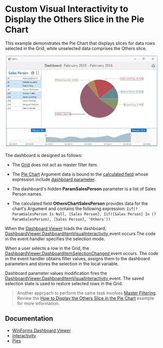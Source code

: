 # Custom Visual Interactivity to Display the Others Slice in the Pie Chart

This example demonstrates the Pie Chart that displays slices for data rows selected in the Grid, while unselected data comprises the Others slice.

![screenshot](images/screenshot.png)

The dashboard is designed as follows:

* The [Grid](https://docs.devexpress.com/Dashboard/15150) does not act as master filter item.

* The [Pie Chart](https://docs.devexpress.com/Dashboard/15262) Argument data is bound to the [calculated field](https://docs.devexpress.com/Dashboard/16134) whose expression include [dashboard parameter](https://docs.devexpress.com/Dashboard/16135).

* The dashboard's hidden **ParamSalesPerson** parameter is a list of Sales Person names. 

* The calculated field **OthersChartSalesPerson** provides data for the chart's Argument and contains the following expression:
`Iif(?ParamSalesPerson Is Null, [Sales Person], Iif([Sales Person] In (?ParamSalesPerson), [Sales Person], 'Others'))`

When the [Dashboard Viewer](https://docs.devexpress.com/Dashboard/117122) loads the dashboard, [DashboardViewer.DashboardItemVisualInteractivity ](https://docs.devexpress.com/Dashboard/DevExpress.DashboardWin.DashboardViewer.DashboardItemVisualInteractivity) event occurs.The code in the event handler specifies the selection mode.

When a user selects a row in the Grid, the [DashboardViewer.DashboardItemSelectionChanged ](https://docs.devexpress.com/Dashboard/DevExpress.DashboardWin.DashboardViewer.DashboardItemVisualInteractivity) event occurs. The code in the event handler obtains filter values, assigns them to the dashboard parameters and stores the selection in the local variable.


Dashboard parameter values modification fires the [DashboardViewer.DashboardItemVisualInteractivity ](https://docs.devexpress.com/Dashboard/DevExpress.DashboardWin.DashboardViewer.DashboardItemVisualInteractivity) event. The saved selection state is used to restore selected rows in the Grid.

> Another approach to perform the same task involves [Master Filtering](https://docs.devexpress.com/Dashboard/116912). Review the [How to Display the Others Slice in the Pie Chart](https://github.com/DevExpress-Examples/how-to-display-pie-chart-others-slice) example for more information.

## Documentation

- [WinForms Dashboard Viewer](https://docs.devexpress.com/Dashboard/117122)
- [Interactivity](https://docs.devexpress.com/Dashboard/116692)
- [Pies](https://docs.devexpress.com/Dashboard/15262)
